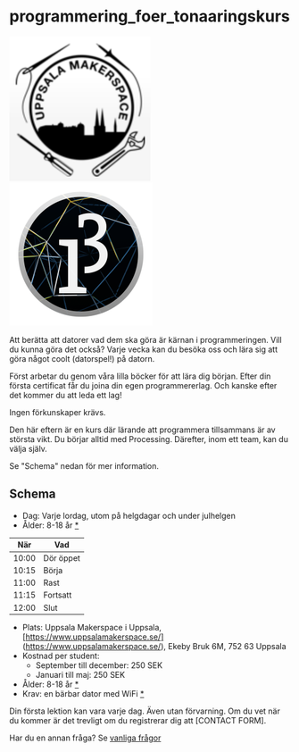 # programmering_foer_tonaaringskurs

![](pics/uppsala_makerspace_50.png)![](pics/processing3_logo_50.png)

Att berätta att datorer vad dem ska göra är kärnan i programmeringen.
Vill du kunna göra det också? Varje vecka kan du besöka oss
och lära sig att göra något coolt (datorspel!) på datorn.

Först arbetar du genom våra lilla böcker för att lära dig början.
Efter din första certificat får du joina din egen programmererlag. 
Och kanske efter det kommer du att leda ett lag!

Ingen förkunskaper krävs.

Den här eftern är en kurs där lärande att programmera tillsammans 
är av största vikt.
Du börjar alltid med Processing. 
Därefter, inom ett team, kan du välja själv.

Se "Schema" nedan för mer information.

## Schema

 * Dag: Varje lordag, utom på helgdagar och under julhelgen
 * Ålder: 8-18 år [*](faq.md)

När  |Vad
-----|------
10:00|Dör öppet
10:15|Börja
11:00|Rast
11:15|Fortsatt
12:00|Slut

 * Plats: Uppsala Makerspace i Uppsala, [https://www.uppsalamakerspace.se/] (https://www.uppsalamakerspace.se/),
   Ekeby Bruk 6M, 752 63 Uppsala
 * Kostnad per student:
   * September till december: 250 SEK
   * Januari till maj: 250 SEK
 * Ålder: 8-18 år [*](faq.md)
 * Krav: en bärbar dator med WiFi [*](faq.md)

Din första lektion kan vara varje dag. 
Även utan förvarning.
Om du vet när du kommer är det trevligt om du registrerar dig
att [CONTACT FORM].

Har du en annan fråga? Se [vanliga frågor](faq.md)
